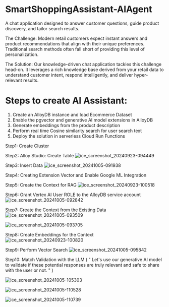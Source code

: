 # SmartShoppingAssistant-AIAgent
A chat application designed to answer customer questions, guide product discovery, and tailor search results.

The Challenge: Modern retail customers expect instant answers and product recommendations that align with their unique preferences. Traditional search methods often fall short of providing this level of personalization.

The Solution: Our knowledge-driven chat application tackles this challenge head-on. It leverages a rich knowledge base derived from your retail data to understand customer intent, respond intelligently, and deliver hyper-relevant results.

# Steps to create AI Assistant:
1. Create an AlloyDB instance and load Ecommerce Dataset
2. Enable the pgvector and generative AI model extensions in AlloyDB
3. Generate embeddings from the product description
4. Perform real time Cosine similarity search for user search text
5. Deploy the solution in serverless Cloud Run Functions

Step1: Create Cluster

Step2: Alloy Studio: Create Table 
![ice_screenshot_20240923-094449](https://github.com/user-attachments/assets/85a4fc76-9b6f-491d-9e91-aef811fe721f)

Step3: Insert Data
![ice_screenshot_20241005-091938](https://github.com/user-attachments/assets/6723a87a-8e08-4378-8653-9d1e3ee6fad6)

Step4: Creating Extension Vector and Enable Google ML Integration

Step5: Create the Context for RAG
![ice_screenshot_20240923-100518](https://github.com/user-attachments/assets/ab1ac922-1905-459c-9ecf-2b4e64e59dba)

Step6: Grant Vertex AI User ROLE to the AlloyDB service account
![ice_screenshot_20241005-092842](https://github.com/user-attachments/assets/ae0bade8-6acc-4d6b-874b-61cbd4830d0c)

Step7: Create the Context from the Existing Data
![ice_screenshot_20241005-093509](https://github.com/user-attachments/assets/8bde17f6-1412-41b5-9793-04873e69cbcc)

![ice_screenshot_20241005-093705](https://github.com/user-attachments/assets/c7cecc37-338f-4709-a25c-6c362e4582f7)

Step8: Create Embeddings for the Context
![ice_screenshot_20240923-100820](https://github.com/user-attachments/assets/15336178-2425-41dc-b8d0-7f0485437403)


Step9: Perform Vector Search
![ice_screenshot_20241005-095842](https://github.com/user-attachments/assets/bbbdbff1-b531-4cdd-8122-3ea15e29fbf2)

Step10: Match Validation with the LLM ( " Let's use our generative AI model to validate if these potential responses are truly relevant and safe to share with the user or not. " )

![ice_screenshot_20241005-105303](https://github.com/user-attachments/assets/64a270a4-7530-4353-b8e9-a39c8606b328)


![ice_screenshot_20241005-110528](https://github.com/user-attachments/assets/676fc9bc-283f-4c24-8122-50a7072a888c)

![ice_screenshot_20241005-110739](https://github.com/user-attachments/assets/01499577-bc02-49c1-9468-42659efd3b78)





